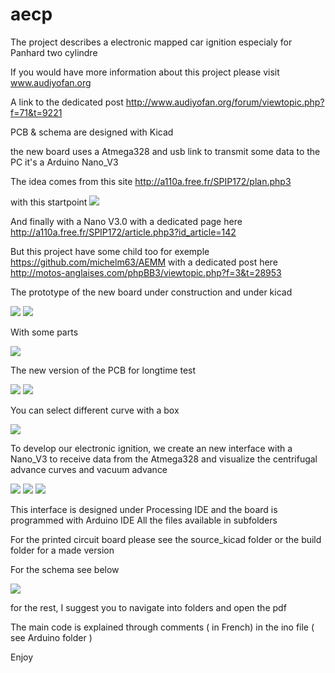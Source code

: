 aecp
====

The project describes a electronic mapped car ignition
especialy for Panhard two cylindre

If you would have more information about this project please visit 
www.audiyofan.org

A link to the dedicated post 
http://www.audiyofan.org/forum/viewtopic.php?f=71&t=9221


PCB & schema are designed with Kicad

the new board uses a Atmega328 and usb link to transmit some data to the PC
it's a Arduino Nano_V3

The idea comes from this site
http://a110a.free.fr/SPIP172/plan.php3

with this startpoint
![](images/0Hall_et_Jumo_150106.jpg)

And finally with a Nano V3.0 with a dedicated page here
http://a110a.free.fr/SPIP172/article.php3?id_article=142

But this project have some child too for exemple 
https://github.com/michelm63/AEMM
with a dedicated post here
http://motos-anglaises.com/phpBB3/viewtopic.php?f=3&t=28953

The prototype of the new board under construction and under kicad

![](images/aecp_nano_V2_6.JPG)
![](images/aecp_nano_V2_7.JPG)

With some parts 

![](images/aecp_pcb.JPG)

The new version of the PCB for longtime test

![](images/PCB_aecp_recto.JPG)
![](images/PCB_aecp_verso.JPG)

You can select different curve with a box

![](images/Selecteur_de_courbes.JPG)

To develop our electronic ignition, we create an new interface with a Nano_V3
to receive data from the Atmega328 and visualize the centrifugal advance curves and vacuum advance

![](images/IHM_09042016_1.png)
![](images/IHM_09042016_Baillargues_Sommieres.png)
![](images/IHM_0904016_multicouleurs.png)

This interface is designed under Processing IDE and the board is programmed with Arduino IDE
All the files available in subfolders

For the printed circuit board please see the source_kicad folder 
or the build folder for a made version

For the schema see below

![](schematics/aecp_schéma.png)

for the rest, I suggest you to navigate into folders and open the pdf

The main code is explained through comments ( in French) in the ino file ( see Arduino folder )


Enjoy

